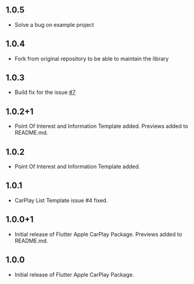 ## 1.0.5

- Solve a bug on example project

## 1.0.4

- Fork from original repository to be able to maintain the library

## 1.0.3

- Build fix for the issue [#7](https://github.com/oguzhnatly/flutter_carplay/issues/7)

## 1.0.2+1

- Point Of Interest and Information Template added. Previews added to README.md.

## 1.0.2

- Point Of Interest and Information Template added.

## 1.0.1

- CarPlay List Template issue #4 fixed.

## 1.0.0+1

- Initial release of Flutter Apple CarPlay Package. Previews added to README.md.

## 1.0.0

- Initial release of Flutter Apple CarPlay Package.
